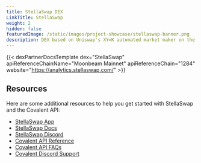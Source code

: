 ```yaml
---
title: StellaSwap DEX
LinkTitle: StellaSwap
weight: 2
hidden: false
featuredImage: /static/images/project-showcase/stellaswap-banner.png
description: DEX based on Uniswap's XY=K automated market maker on the Moonbeam network.
---
```


{{< dexPartnerDocsTemplate dex="StellaSwap" apiReferenceChainName="Moonbeam Mainnet" apiReferenceChain="1284" website="https://analytics.stellaswap.com/" >}}

## Resources
Here are some additional resources to help you get started with StellaSwap and the Covalent API:
- [StellaSwap App](https://app.stellaswap.com/exchange/swap?utm_source=covalent&utm_medium=partner-docs)
- [StellaSwap Docs](https://docs.stellaswap.com/?utm_source=covalent&utm_medium=partner-docs)
- [StellaSwap Discord](https://discord.stellaswap.com/?utm_source=covalent&utm_medium=partner-docs)
- [Covalent API Reference](https://covalenthq.com/docs/api/?utm_source=spiritswap&utm_medium=partner-docs)
- [Covalent API FAQs](https://www.covalenthq.com/docs/developer/faq/?utm_source=spiritswap&utm_medium=partner-docs)
- [Covalent Discord Support](https://www.covalenthq.com/discord/?utm_source=spiritswap&utm_medium=partner-docs)